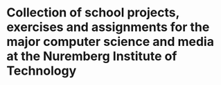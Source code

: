# Collection of school projects, exercises and assignments for the major computer science and media at the Nuremberg Institute of Technology
